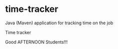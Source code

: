 # time-tracker
Java (Maven) application for tracking time on the job

Time tracker

Good AFTERNOON Students!!!
